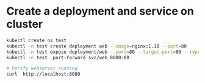 # Create a deployment and service on cluster

```bash
kubectl create ns test
kubectl -n test create deployment web --image=nginx:1.18 --port=80
kubectl -n test expose deployment/web --port=80 --target-port=80 --type=NodePort
kubectl -n test  port-forward svc/web 8080:80

# Verify webserver running 
curl  http://localhost:8080
```